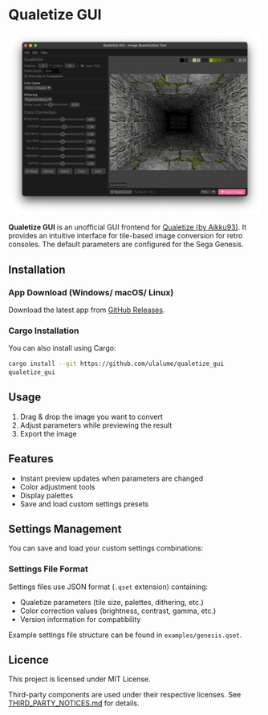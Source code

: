 # Qualetize GUI

![Screenshot](https://raw.githubusercontent.com/ulalume/qualetize_gui/main/docs/screenshot.png)

**Qualetize GUI** is an unofficial GUI frontend for [Qualetize (by Aikku93)](https://github.com/Aikku93/qualetize/).
It provides an intuitive interface for tile-based image conversion for retro consoles.
The default parameters are configured for the Sega Genesis.

## Installation

### App Download (Windows/ macOS/ Linux)
Download the latest app from [GitHub Releases](https://github.com/ulalume/qualetize_gui/releases/latest).

### Cargo Installation
You can also install using Cargo:
```sh
cargo install --git https://github.com/ulalume/qualetize_gui
qualetize_gui
```

## Usage

1. Drag & drop the image you want to convert
2. Adjust parameters while previewing the result
3. Export the image

## Features

- Instant preview updates when parameters are changed
- Color adjustment tools
- Display palettes
- Save and load custom settings presets

## Settings Management

You can save and load your custom settings combinations:

### Settings File Format
Settings files use JSON format (`.qset` extension) containing:
- Qualetize parameters (tile size, palettes, dithering, etc.)
- Color correction values (brightness, contrast, gamma, etc.)
- Version information for compatibility

Example settings file structure can be found in `examples/genesis.qset`.

## Licence

This project is licensed under MIT License.

Third-party components are used under their respective licenses. See [THIRD_PARTY_NOTICES.md](THIRD_PARTY_NOTICES.md) for details.
